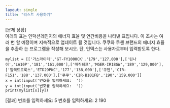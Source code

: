 ```yaml
---
layout: single
title: "리스트 사용하기"
---
```


[문제 상황]  
아래의 표는 인덕션레인지의 에너지 효율 및 연간비용을 나타낸 표입니다. 이 조사는 여러 번
할 예정이며 지속적으로 업데이트 될 것입니다. 쿠쿠와 쿠첸 브랜드의 에너지 효율을 추출하
는 프로그램을 작성해 보시오. 단, 인덱스는 사용자로부터 입력받도록 한다.

~~~
mylist = [['가스라이터','GT-FY1000CK','179','127,000'],['린나이','LA10P','181','161,000'],['매직쉐프','MGER-IR18GW','189','129,000'],['일렉트로룩스','ETD29PKC','177','138,000'],['쿠첸','CIR-F151','188','137,000'],['쿠쿠','CIR-B101FB','190','159,000']]
x = int(input('번호를 입력하세요:  '))
y = int(input('번호를 입력하세요:  ')) 
print(mylist[x][y])
~~~

[결과]
번호를 입력하세요:  5
번호를 입력하세요:  2
190
